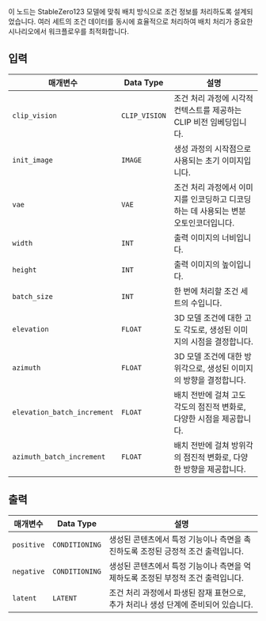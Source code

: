 
이 노드는 StableZero123 모델에 맞춰 배치 방식으로 조건 정보를 처리하도록 설계되었습니다. 여러 세트의 조건 데이터를 동시에 효율적으로 처리하여 배치 처리가 중요한 시나리오에서 워크플로우를 최적화합니다.

## 입력

| 매개변수             | Data Type | 설명 |
|----------------------|--------------|-------------|
| `clip_vision`         | `CLIP_VISION` | 조건 처리 과정에 시각적 컨텍스트를 제공하는 CLIP 비전 임베딩입니다. |
| `init_image`          | `IMAGE`      | 생성 과정의 시작점으로 사용되는 초기 이미지입니다. |
| `vae`                 | `VAE`        | 조건 처리 과정에서 이미지를 인코딩하고 디코딩하는 데 사용되는 변분 오토인코더입니다. |
| `width`               | `INT`        | 출력 이미지의 너비입니다. |
| `height`              | `INT`        | 출력 이미지의 높이입니다. |
| `batch_size`          | `INT`        | 한 번에 처리할 조건 세트의 수입니다. |
| `elevation`           | `FLOAT`      | 3D 모델 조건에 대한 고도 각도로, 생성된 이미지의 시점을 결정합니다. |
| `azimuth`             | `FLOAT`      | 3D 모델 조건에 대한 방위각으로, 생성된 이미지의 방향을 결정합니다. |
| `elevation_batch_increment` | `FLOAT` | 배치 전반에 걸쳐 고도 각도의 점진적 변화로, 다양한 시점을 제공합니다. |
| `azimuth_batch_increment` | `FLOAT` | 배치 전반에 걸쳐 방위각의 점진적 변화로, 다양한 방향을 제공합니다. |

## 출력

| 매개변수     | Data Type | 설명 |
|---------------|--------------|-------------|
| `positive`    | `CONDITIONING` | 생성된 콘텐츠에서 특정 기능이나 측면을 촉진하도록 조정된 긍정적 조건 출력입니다. |
| `negative`    | `CONDITIONING` | 생성된 콘텐츠에서 특정 기능이나 측면을 억제하도록 조정된 부정적 조건 출력입니다. |
| `latent`      | `LATENT`     | 조건 처리 과정에서 파생된 잠재 표현으로, 추가 처리나 생성 단계에 준비되어 있습니다. |
